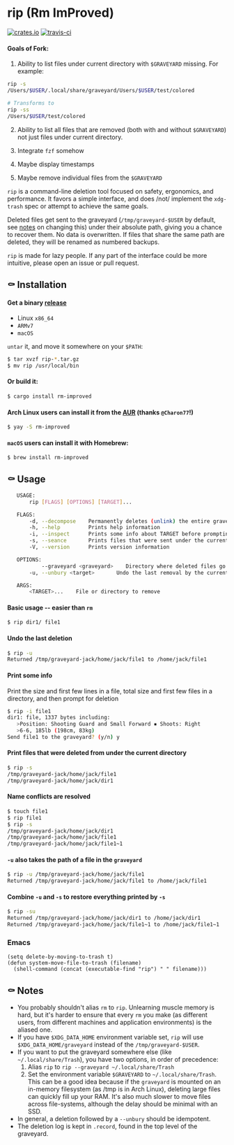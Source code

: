# rip (Rm ImProved)
[![crates.io](https://img.shields.io/crates/v/rm-improved.svg)](https://crates.io/crates/rm-improved)
[![travis-ci](https://travis-ci.org/nivekuil/rip.svg?branch=master)](https://travis-ci.org/nivekuil/rip)

#### Goals of Fork:
1) Ability to list files under current directory with `$GRAVEYARD` missing. For example:
```sh
rip -s
/Users/$USER/.local/share/graveyard/Users/$USER/test/colored

# Transforms to
rip -ss
/Users/$USER/test/colored
```

2) Ability to list all files that are removed (both with and without `$GRAVEYARD`) not just files under current directory.

3) Integrate `fzf` somehow
4) Maybe display timestamps
5) Maybe remove individual files from the `$GRAVEYARD`


`rip` is a command-line deletion tool focused on safety, ergonomics, and performance.  It favors a simple interface, and does /not/ implement the `xdg-trash` spec or attempt to achieve the same goals.

Deleted files get sent to the graveyard (`/tmp/graveyard-$USER` by default, see [notes](https://github.com/nivekuil/rip#-notes) on changing this) under their absolute path, giving you a chance to recover them.  No data is overwritten.  If files that share the same path are deleted, they will be renamed as numbered backups.

`rip` is made for lazy people.  If any part of the interface could be more intuitive, please open an issue or pull request.

## ⚰ Installation
#### Get a binary [release](https://github.com/nivekuil/rip/releases)
* Linux `x86_64`
* `ARMv7`
* `macOS`

`untar` it, and move it somewhere on your `$PATH`:

```sh
$ tar xvzf rip-*.tar.gz
$ mv rip /usr/local/bin
```

#### Or build it:

```sh
$ cargo install rm-improved
```

#### Arch Linux users can install it from the [AUR](https://aur.archlinux.org/packages/rm-improved/) (thanks `@Charon77`!)
```sh
$ yay -S rm-improved
```

#### `macOS` users can install it with Homebrew:

```sh
$ brew install rm-improved
```

## ⚰ Usage

```sh
   USAGE:
       rip [FLAGS] [OPTIONS] [TARGET]...

   FLAGS:
       -d, --decompose    Permanently deletes (unlink) the entire graveyard
       -h, --help         Prints help information
       -i, --inspect      Prints some info about TARGET before prompting for action
       -s, --seance       Prints files that were sent under the current directory
       -V, --version      Prints version information

   OPTIONS:
           --graveyard <graveyard>    Directory where deleted files go to rest
       -u, --unbury <target>       Undo the last removal by the current user, or specify some file(s) in the graveyard.  Combine with -s to restore everything printed by -s.

   ARGS:
       <TARGET>...    File or directory to remove
```

#### Basic usage -- easier than `rm`
```sh
$ rip dir1/ file1
```

#### Undo the last deletion
```sh
$ rip -u
Returned /tmp/graveyard-jack/home/jack/file1 to /home/jack/file1
```

#### Print some info
Print the size and first few lines in a file, total size and first few files in a directory, and then prompt for deletion
```sh
$ rip -i file1
dir1: file, 1337 bytes including:
   >Position: Shooting Guard and Small Forward ▪ Shoots: Right
   >6-6, 185lb (198cm, 83kg)
Send file1 to the graveyard? (y/n) y
```

#### Print files that were deleted from under the current directory
```sh
$ rip -s
/tmp/graveyard-jack/home/jack/file1
/tmp/graveyard-jack/home/jack/dir1
```

#### Name conflicts are resolved
```sh
$ touch file1
$ rip file1
$ rip -s
/tmp/graveyard-jack/home/jack/dir1
/tmp/graveyard-jack/home/jack/file1
/tmp/graveyard-jack/home/jack/file1~1
```

#### `-u` also takes the path of a file in the `graveyard`
```sh
$ rip -u /tmp/graveyard-jack/home/jack/file1
Returned /tmp/graveyard-jack/home/jack/file1 to /home/jack/file1
```

#### Combine `-u` and `-s` to restore everything printed by `-s`
```sh
$ rip -su
Returned /tmp/graveyard-jack/home/jack/dir1 to /home/jack/dir1
Returned /tmp/graveyard-jack/home/jack/file1~1 to /home/jack/file1~1
```

### Emacs
```emacs
(setq delete-by-moving-to-trash t)
(defun system-move-file-to-trash (filename)
  (shell-command (concat (executable-find "rip") " " filename)))
```

## ⚰ Notes
   - You probably shouldn't alias `rm` to `rip`.  Unlearning muscle memory is hard, but it's harder to ensure that every `rm` you make (as different users, from different machines and application environments) is the aliased one.
   - If you have `$XDG_DATA_HOME` environment variable set, `rip` will use `$XDG_DATA_HOME/graveyard` instead of the `/tmp/graveyard-$USER`.
   - If you want to put the graveyard somewhere else (like `~/.local/share/Trash`), you have two options, in order of precedence:
     1. Alias `rip` to `rip --graveyard ~/.local/share/Trash`
     2. Set the environment variable `$GRAVEYARD` to `~/.local/share/Trash`.
     This can be a good idea because if the `graveyard` is mounted on an in-memory filesystem (as /tmp is in Arch Linux), deleting large files can quickly fill up your RAM.  It's also much slower to move files across file-systems, although the delay should be minimal with an SSD.
   - In general, a deletion followed by a `--unbury` should be idempotent.
   - The deletion log is kept in `.record`, found in the top level of the graveyard.
